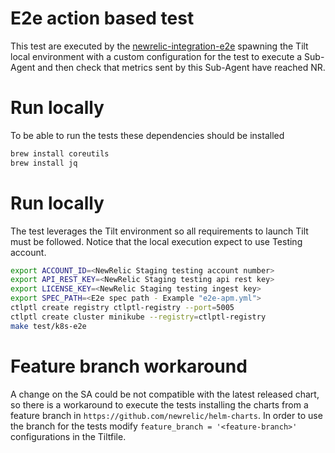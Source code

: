 # E2e action based test

This test are executed by
the [newrelic-integration-e2e](https://github.com/newrelic/newrelic-integration-e2e-action/tree/main) spawning the Tilt
local environment with a custom configuration for the test to execute a Sub-Agent and then check that metrics sent by
this Sub-Agent have reached NR.

# Run locally

To be able to run the tests these dependencies should be installed
```bash
brew install coreutils
brew install jq
```

# Run locally

The test leverages the Tilt environment so all requirements to launch Tilt must be followed.
Notice that the local execution expect to use Testing account.

```bash
export ACCOUNT_ID=<NewRelic Staging testing account number>
export API_REST_KEY=<NewRelic Staging testing api rest key>
export LICENSE_KEY=<NewRelic Staging testing ingest key>
export SPEC_PATH=<E2e spec path - Example "e2e-apm.yml">
ctlptl create registry ctlptl-registry --port=5005
ctlptl create cluster minikube --registry=ctlptl-registry
make test/k8s-e2e
```

# Feature branch workaround

A change on the SA could be not compatible with the latest released chart, so there is a workaround to execute the tests
installing the charts from a feature branch in `https://github.com/newrelic/helm-charts`.
In order to use the branch for the tests modify `feature_branch = '<feature-branch>'`
configurations in the Tiltfile.
